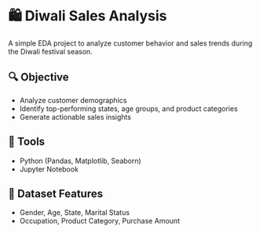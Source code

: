 # 🛍️ Diwali Sales Analysis

A simple EDA project to analyze customer behavior and sales trends during the Diwali festival season.

## 🔍 Objective

- Analyze customer demographics
- Identify top-performing states, age groups, and product categories
- Generate actionable sales insights

## 🧰 Tools

- Python (Pandas, Matplotlib, Seaborn)
- Jupyter Notebook

## 📁 Dataset Features

- Gender, Age, State, Marital Status
- Occupation, Product Category, Purchase Amount
